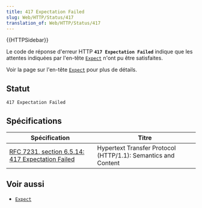```yaml
---
title: 417 Expectation Failed
slug: Web/HTTP/Status/417
translation_of: Web/HTTP/Status/417
---
```


{{HTTPSidebar}}

Le code de réponse d'erreur HTTP **`417 Expectation Failed`** indique que les attentes indiquées par l'en-tête [`Expect`](/fr/docs/Web/HTTP/Headers/Expect) n'ont pu être satisfaites.

Voir la page sur l'en-tête [`Expect`](/fr/docs/Web/HTTP/Headers/Expect) pour plus de détails.

## Statut

```
417 Expectation Failed
```

## Spécifications

| Spécification                                                        | Titre                                                         |
| -------------------------------------------------------------------- | ------------------------------------------------------------- |
| [RFC 7231, section 6.5.14: 417 Expectation Failed](https://datatracker.ietf.org/doc/html/rfc7231#section-6.5.14) | Hypertext Transfer Protocol (HTTP/1.1): Semantics and Content |

## Voir aussi

- [`Expect`](/fr/docs/Web/HTTP/Headers/Expect)
